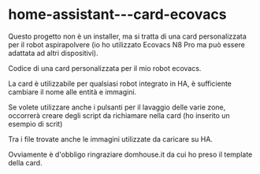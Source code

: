 # home-assistant---card-ecovacs

Questo progetto non è un installer, ma si tratta di una card personalizzata per il robot aspirapolvere (io ho utilizzato Ecovacs N8 Pro ma può essere adattata ad altri dispositivi).





Codice di una card personalizzata per il mio robot ecovacs. 

La card è utilizzabile per qualsiasi robot integrato in HA, 
è sufficiente cambiare il nome alle entità e immagini. 

Se volete utilizzare anche i pulsanti per il lavaggio delle varie zone,
occorrerà creare degli script da richiamare nella card (ho inserito un esempio di scrit)

Tra i file trovate anche le immagini utilizzate da caricare su HA.

Ovviamente è d'obbligo ringraziare domhouse.it da cui ho preso il template della card. 
